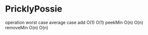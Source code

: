 # PricklyPossie
operation	worst case	average case
add	O(1)	O(1)
peekMin	O(n)	O(n)
removeMin	O(n)	O(n)
